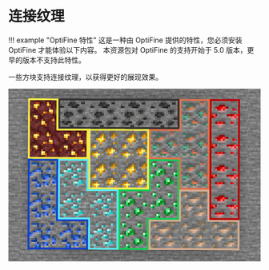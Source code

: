 # 连接纹理

!!! example "OptiFine 特性"
    这是一种由 OptiFine 提供的特性，您必须安装 OptiFine 才能体验以下内容。
    本资源包对 OptiFine 的支持开始于 5.0 版本，更早的版本不支持此特性。

一些方块支持连接纹理，以获得更好的展现效果。

![自发光](../image/feature/ctm.jpg)